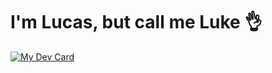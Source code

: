 # I'm Lucas, but call me Luke 👌

[![My Dev Card](https://api.daily.dev/devcards/v2/l03zp6G7x.png?type=wide&r=3gg)](https://app.daily.dev/realfakenerd)
